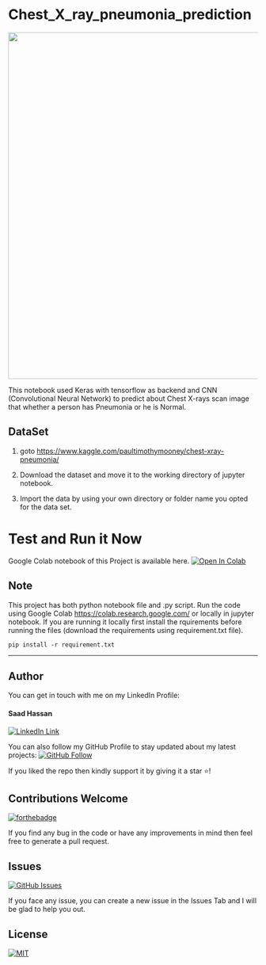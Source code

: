 # Chest_X_ray_pneumonia_prediction
<a href="#">
  <div align="center">
    <img src="images/img.PNG" width='700'/>
  </div>
</a>

This notebook used Keras with tensorflow as backend and CNN (Convolutional Neural Network) to predict about Chest X-rays scan image that whether a person has Pneumonia or he is Normal.


## DataSet

 1. goto https://www.kaggle.com/paultimothymooney/chest-xray-pneumonia/
 
 2. Download the dataset and move it to the working directory of jupyter notebook.
 
 3. Import the data by using your own directory or folder name you opted for the data set.

# Test and Run it Now

Google Colab notebook of this Project is available here. [![Open In Colab](https://colab.research.google.com/assets/colab-badge.svg)](
https://colab.research.google.com/drive/1BwVt61I_C7yWIsgqkawqDEElqVpReQss)


## Note
This project has both python notebook file and .py script. Run the code using Google Colab https://colab.research.google.com/ or locally in jupyter notebook. If you are running it locally first install the rquirements before running the files (download the requirements using requirement.txt file).

```
pip install -r requirement.txt
```

----------------------------------------------------------------------------------------------------------------------------------------


## Author
You can get in touch with me on my LinkedIn Profile:

#### Saad Hassan
[![LinkedIn Link](https://img.shields.io/badge/Connect-saadhaxxan-blue.svg?logo=linkedin&longCache=true&style=social&label=Connect
)](https://www.linkedin.com/in/saadhaxxan)

You can also follow my GitHub Profile to stay updated about my latest projects: [![GitHub Follow](https://img.shields.io/badge/Connect-saadhaxxan-blue.svg?logo=Github&longCache=true&style=social&label=Follow)](https://github.com/saadhaxxan)

If you liked the repo then kindly support it by giving it a star ⭐!

## Contributions Welcome
[![forthebadge](https://forthebadge.com/images/badges/built-with-love.svg)](#)

If you find any bug in the code or have any improvements in mind then feel free to generate a pull request.

## Issues
[![GitHub Issues](https://img.shields.io/github/issues/saadhaxxan/AIPakistan.svg?style=flat&label=Issues&maxAge=2592000)](https://github.com/saadhaxxan/Chest_xrays_pneumonia_detection//issues)

If you face any issue, you can create a new issue in the Issues Tab and I will be glad to help you out.

## License
[![MIT](https://img.shields.io/cocoapods/l/AFNetworking.svg?style=style&label=License&maxAge=2592000)](../master/LICENSE)
   

